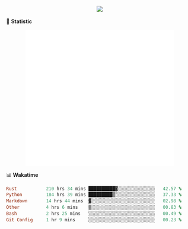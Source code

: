 <!-- https://github.com/DenverCoder1/readme-typing-svg -->
<p align="center">
<img src="https://readme-typing-svg.demolab.com?font=Orbitron&size=25&pause=1000&center=true&vCenter=true&random=false&width=600&lines=Welcome+to+my+GitHub+profile+page!" />


🌟 **Statistic**

<p align="center">
  <img width="400" align="top" src="https://github.com/fllesser/fllesser/blob/main/left.svg" />
  <img width="400" align="top" src="https://github.com/fllesser/fllesser/blob/main/right.svg" />
</p>


📊 **Wakatime**

<!--START_SECTION:waka-->

```ruby
Rust           210 hrs 34 mins ██████████▓░░░░░░░░░░░░░░   42.57 %
Python         184 hrs 39 mins █████████▒░░░░░░░░░░░░░░░   37.33 %
Markdown       14 hrs 44 mins  ▓░░░░░░░░░░░░░░░░░░░░░░░░   02.98 %
Other          4 hrs 6 mins    ▒░░░░░░░░░░░░░░░░░░░░░░░░   00.83 %
Bash           2 hrs 25 mins   ░░░░░░░░░░░░░░░░░░░░░░░░░   00.49 %
Git Config     1 hr 9 mins     ░░░░░░░░░░░░░░░░░░░░░░░░░   00.23 %
```

<!--END_SECTION:waka-->


